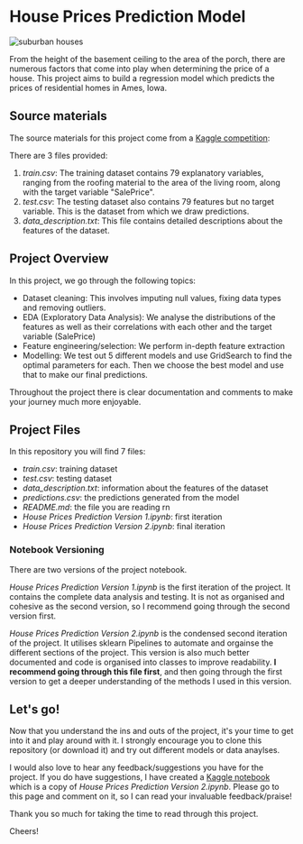 # House Prices Prediction Model

![suburban houses](https://th.bing.com/th/id/R.5a336a32ca043cce70ce6c95a5c15241?rik=47sFZzeTwfvA0Q&riu=http%3a%2f%2fi.huffpost.com%2fgen%2f1549193%2fimages%2fo-SUBURBS-facebook.jpg&ehk=YcIWot3xsVpiv9DvZLg4sl4rnrloUJ%2bGM2vtBsH%2fmTQ%3d&risl=&pid=ImgRaw&r=0)



From the height of the basement ceiling to the area of the porch, there are numerous factors that come into play when determining the price of a house. This project aims to build a regression model which predicts the prices of residential homes in Ames, Iowa.

## Source materials

The source materials for this project come from a [Kaggle competition](https://www.kaggle.com/competitions/house-prices-advanced-regression-techniques/overview):

There are 3 files provided:

1. *train.csv*: The training dataset contains 79 explanatory variables, ranging from the roofing material to the area of the living room, along with the target variable "SalePrice". 
2. *test.csv*: The testing dataset also contains 79 features but no target variable. This is the dataset from which we draw predictions.
3. *data_description.txt*: This file contains detailed descriptions about the features of the dataset.

## Project Overview

In this project, we go through the following topics:

- Dataset cleaning: This involves imputing null values, fixing data types and removing outliers.
- EDA (Exploratory Data Analysis): We analyse the distributions of the features as well as their correlations with each other and the target variable (SalePrice)
- Feature engineering/selection: We perform in-depth feature extraction
- Modelling: We test out 5 different models and use GridSearch to find the optimal parameters for each. Then we choose the best model and use that to make our final predictions.

Throughout the project there is clear documentation and comments to make your journey much more enjoyable.

## Project Files

In this repository you will find 7 files:

- *train.csv*: training dataset
- *test.csv*: testing dataset
- *data_description.txt*: information about the features of the dataset
- *predictions.csv*: the predictions generated from the model
- *README.md*: the file you are reading rn
- *House Prices Prediction Version 1.ipynb*: first iteration
- *House Prices Prediction Version 2.ipynb*: final iteration

### Notebook Versioning

There are two versions of the project notebook.

*House Prices Prediction Version 1.ipynb* is the first iteration of the project. It contains the complete data analysis and testing. It is not as organised and cohesive as the second version, so I recommend going through the second version first.

*House Prices Prediction Version 2.ipynb* is the condensed second iteration of the project. It utilises sklearn Pipelines to automate and orgainse the different sections of the project. This version is also much better documented and code is organised into classes to improve readability. **I recommend going through this file first**, and then going through the first version to get a deeper understanding of the methods I used in this version.

## Let's go!

Now that you understand the ins and outs of the project, it's your time to get into it and play around with it. I strongly encourage you to clone this repository (or download it) and try out different models or data anaylses.

I would also love to hear any feedback/suggestions you have for the project. If you do have suggestions, I have created a [Kaggle notebook](https://www.kaggle.com/code/rajpulapakura/houses-prices-prediction-model) which is a copy of *House Prices Prediction Version 2.ipynb*. Please go to this page and comment on it, so I can read your invaluable feedback/praise!

Thank you so much for taking the time to read through this project.

Cheers!
